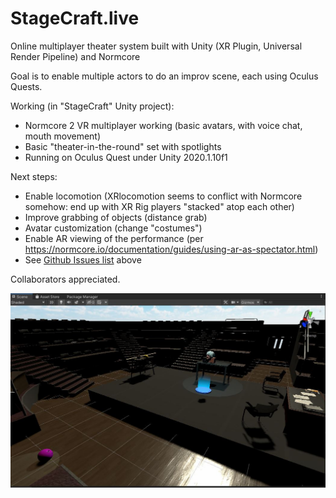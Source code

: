 # StageCraft.live
Online multiplayer theater system built with Unity (XR Plugin, Universal Render Pipeline) and Normcore

Goal is to enable multiple actors to do an improv scene, each using Oculus Quests.  

Working (in "StageCraft" Unity project):
* Normcore 2 VR multiplayer working (basic avatars, with voice chat, mouth movement)
* Basic "theater-in-the-round" set with spotlights
* Running on Oculus Quest under Unity 2020.1.10f1

Next steps:
* Enable locomotion (XRlocomotion seems to conflict with Normcore somehow: end up with XR Rig players "stacked" atop each other)
* Improve grabbing of objects (distance grab)
* Avatar customization (change "costumes")
* Enable AR viewing of the performance (per https://normcore.io/documentation/guides/using-ar-as-spectator.html)
* See [Github Issues list](https://github.com/tedbarnett/StageCraft/issues) above

Collaborators appreciated.

![Alpha Screenshot](SketchUnityScreen.JPG)
